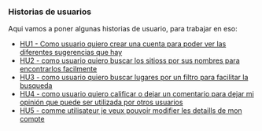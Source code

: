### Historias de usuarios

Aqui vamos a poner algunas historias de usuario, para trabajar en eso:

- [HU1 - Como usuario quiero crear una cuenta para poder ver las diferentes sugerencias que hay]()
- [HU2 - como usuario quiero buscar los sitioss por sus nombres para encontrarlos facilmente]()
- [HU3 - como usuario quiero buscar lugares por un filtro para facilitar la busqueda](aaa)
- [HU4 - como usuario quiero calificar o dejar un comentario para dejar mi opinión que puede ser utilizada por otros usuarios](aaaa)
- [HU5 - comme utilisateur je veux  pouvoir modifier les detaills de mon compte](aaaa)

